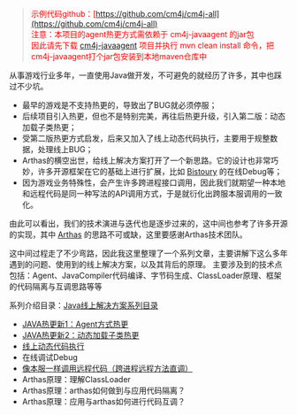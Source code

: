 > <font color=red>示例代码github：[https://github.com/cm4j/cm4j-all](https://github.com/cm4j/cm4j-all) <br />
注意：本项目的agent热更方式需依赖于 cm4j-javaagent 的jar包<br />
因此请先下载 [cm4j-javaagent](https://github.com/cm4j/cm4j-javaagent) 项目并执行 mvn clean install 命令，把cm4j-javaagent打个jar包安装到本地maven仓库中</font>

从事游戏行业多年，一直使用Java做开发，不可避免的就经历了许多，其中也踩过不少坑。

- 最早的游戏是不支持热更的，导致出了BUG就必须停服；
- 后续项目引入热更，但也不是特别完美，再往后热更升级，引入第二版：动态加载子类热更；
- 受第二版热更方式启发，后来又加入了线上动态代码执行，主要用于规整数据，处理线上BUG；
- Arthas的横空出世，给线上解决方案打开了一个新思路。它的设计也非常巧妙，许多开源框架在它的基础上进行扩展，比如 [Bistoury](https://github.com/qunarcorp/bistoury) 的在线Debug等；
- 因为游戏业务特殊性，会产生许多跨进程接口调用，因此我们就期望一种本地和远程代码是同一种写法的API调用方式，于是就衍化出跨服本服调用的一致化。

由此可以看出，我们的技术演进与迭代也是逐步过来的，这中间也参考了许多开源的实现，其中 [Arthas](https://github.com/alibaba/arthas) 的思路不可或缺，这里要感谢Arthas技术团队。

这中间过程走了不少弯路，因此我这里整理了一个系列文章，主要讲解下这么多年遇到的问题、使用到的线上解决方案，以及其背后的原理。
主要涉及到的技术点包括：Agent、JavaCompiler代码编译、字节码生成、ClassLoader原理、框架的代码隔离与互调思路等等

系列介绍目录：[Java线上解决方案系列目录](//yeas.fun/archives/solution-contents)

- [JAVA热更新1：Agent方式热更](//yeas.fun/archives/hotswap-agent)
- [JAVA热更新2：动态加载子类热更](//yeas.fun/archives/java-hotswap-compile)
- [线上动态代码执行](//yeas.fun/archives/java-eval)
- 在线调试Debug
- [像本服一样调用远程代码（跨进程远程方法直调）](https://yeas.fun/archives/remoting-invoke)
- Arthas原理：理解ClassLoader
- Arthas原理：arthas如何做到与应用代码隔离？
- Arthas原理：应用与arthas如何进行代码互调？
